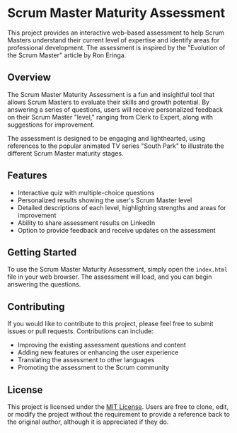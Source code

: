 # Scrum Master Maturity Assessment

This project provides an interactive web-based assessment to help Scrum Masters understand their current level of expertise and identify areas for professional development. The assessment is inspired by the "Evolution of the Scrum Master" article by Ron Eringa.

## Overview

The Scrum Master Maturity Assessment is a fun and insightful tool that allows Scrum Masters to evaluate their skills and growth potential. By answering a series of questions, users will receive personalized feedback on their Scrum Master "level," ranging from Clerk to Expert, along with suggestions for improvement.

The assessment is designed to be engaging and lighthearted, using references to the popular animated TV series "South Park" to illustrate the different Scrum Master maturity stages.

## Features

- Interactive quiz with multiple-choice questions
- Personalized results showing the user's Scrum Master level
- Detailed descriptions of each level, highlighting strengths and areas for improvement
- Ability to share assessment results on LinkedIn
- Option to provide feedback and receive updates on the assessment

## Getting Started

To use the Scrum Master Maturity Assessment, simply open the `index.html` file in your web browser. The assessment will load, and you can begin answering the questions.

## Contributing

If you would like to contribute to this project, please feel free to submit issues or pull requests. Contributions can include:

- Improving the existing assessment questions and content
- Adding new features or enhancing the user experience
- Translating the assessment to other languages
- Promoting the assessment to the Scrum community

## License

This project is licensed under the [MIT License](LICENSE). Users are free to clone, edit, or modify the project without the requirement to provide a reference back to the original author, although it is appreciated if they do.
